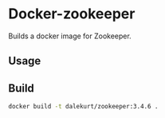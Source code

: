 # Docker-zookeeper

Builds a docker image for Zookeeper.

## Usage

## Build
```bash
docker build -t dalekurt/zookeeper:3.4.6 .
```
